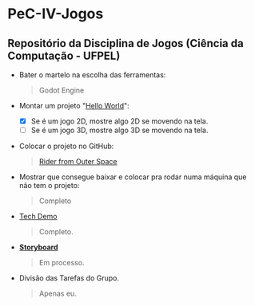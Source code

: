 # PeC-IV-Jogos
## Repositório da Disciplina de Jogos (Ciência da Computação - UFPEL)

* Bater o martelo na escolha das ferramentas:
  > Godot Engine

* Montar um projeto "[Hello World](https://github.com/juan-burtet/PeC-IV-Jogos/tree/master/Extras/Hello%20World)": 
  - [x] Se é um jogo 2D, mostre algo 2D se movendo na tela.
  - [ ] Se é um jogo 3D, mostre algo 3D se movendo na tela.
  
* Colocar o projeto no GitHub:
  >[Rider from Outer Space](https://github.com/juan-burtet/PeC-IV-Jogos/tree/master/Rider%20From%20Outer%20Space)

* Mostrar que consegue baixar e colocar pra rodar numa máquina que não tem o projeto: 
  > Completo

* [Tech Demo](https://github.com/juan-burtet/PeC-IV-Jogos/tree/master/Extras/Godot%203%20-%20Platform%20Tutorial)
  > Completo.
  
* __[Storyboard](https://github.com/juan-burtet/PeC-IV-Jogos/blob/master/STORYBOARD.md)__
  > Em processo.

* Divisão das Tarefas do Grupo.
  > Apenas eu.
